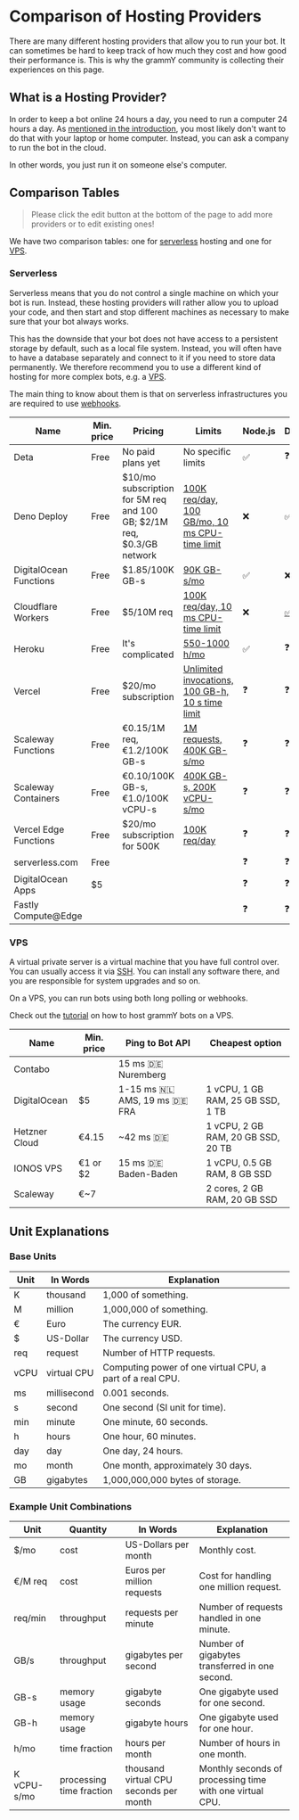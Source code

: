 # Comparison of Hosting Providers

There are many different hosting providers that allow you to run your bot.
It can sometimes be hard to keep track of how much they cost and how good their performance is.
This is why the grammY community is collecting their experiences on this page.

## What is a Hosting Provider?

In order to keep a bot online 24 hours a day, you need to run a computer 24 hours a day.
As [mentioned in the introduction](../guide/introduction.html#how-to-keep-a-bot-running), you most likely don't want to do that with your laptop or home computer.
Instead, you can ask a company to run the bot in the cloud.

In other words, you just run it on someone else's computer.

## Comparison Tables

> Please click the edit button at the bottom of the page to add more providers or to edit existing ones!

We have two comparison tables: one for [serverless](#serverless) hosting and one for [VPS](#vps).

### Serverless

Serverless means that you do not control a single machine on which your bot is run.
Instead, these hosting providers will rather allow you to upload your code, and then start and stop different machines as necessary to make sure that your bot always works.

This has the downside that your bot does not have access to a persistent storage by default, such as a local file system.
Instead, you will often have to have a database separately and connect to it if you need to store data permanently.
We therefore recommend you to use a different kind of hosting for more complex bots, e.g. a [VPS](./vps.md).

The main thing to know about them is that on serverless infrastructures you are required to use [webhooks](../guide/deployment-types.md).

| Name                   | Min. price | Pricing                                                               | Limits                                                                                  | Node.js | Deno                        | Web | Notes                          |
| ---------------------- | ---------- | --------------------------------------------------------------------- | --------------------------------------------------------------------------------------- | ------- | --------------------------- | --- | ------------------------------ |
| Deta                   | Free       | No paid plans yet                                                     | No specific limits                                                                      | ✅       | ❓                           | ❓   |                                |
| Deno Deploy            | Free       | $10/mo subscription for 5M req and 100 GB; $2/1M req, $0.3/GB network | [100K req/day, 100 GB/mo, 10 ms CPU-time limit](https://deno.com/deploy/pricing)        | ❌       | ✅                           | ❌   |                                |
| DigitalOcean Functions | Free       | $1.85/100K GB-s                                                       | [90K GB-s/mo](https://docs.digitalocean.com/products/functions/details/pricing/)        | ✅       | ❌                           | ❓   |                                |
| Cloudflare Workers     | Free       | $5/10M req                                                            | [100K req/day, 10 ms CPU-time limit](https://workers.cloudflare.com/)                   | ❌       | [✅](https://denoflare.dev/) | ✅   |                                |
| Heroku                 | Free       | It's complicated                                                      | [550-1000 h/mo](https://www.heroku.com/pricing)                                         | ✅       | ❓                           | ❓   |                                |
| Vercel                 | Free       | $20/mo subscription                                                   | [Unlimited invocations, 100 GB-h, 10 s time limit](https://vercel.com/pricing)          | ❓       | ❓                           | ❓   | Not intended for non-websites? |
| Scaleway Functions     | Free       | €0.15/1M req, €1.2/100K GB-s                                          | [1M requests, 400K GB-s/mo](https://www.scaleway.com/en/pricing/#serverless-functions)  | ❓       | ❓                           | ❓   |                                |
| Scaleway Containers    | Free       | €0.10/100K GB-s, €1.0/100K vCPU-s                                     | [400K GB-s, 200K vCPU-s/mo](https://www.scaleway.com/en/pricing/#serverless-containers) | ❓       | ❓                           | ❓   |                                |
| Vercel Edge Functions  | Free       | $20/mo subscription for 500K                                          | [100K req/day](https://vercel.com/pricing)                                              | ❓       | ❓                           | ❓   |                                |
| serverless.com         | Free       |                                                                       |                                                                                         | ❓       | ❓                           | ❓   |                                |
| DigitalOcean Apps      | $5         |                                                                       |                                                                                         | ❓       | ❓                           | ❓   | Not tested                     |
| Fastly Compute@Edge    |            |                                                                       |                                                                                         | ❓       | ❓                           | ❓   |                                |

### VPS

A virtual private server is a virtual machine that you have full control over.
You can usually access it via [SSH](https://en.wikipedia.org/wiki/Secure_Shell).
You can install any software there, and you are responsible for system upgrades and so on.

On a VPS, you can run bots using both long polling or webhooks.

Check out the [tutorial](./vps.md) on how to host grammY bots on a VPS.

| Name          | Min. price | Ping to Bot API                           | Cheapest option                    |
| ------------- | ---------- | ----------------------------------------- | ---------------------------------- |
| Contabo       |            | 15 ms :de: Nuremberg                      |                                    |
| DigitalOcean  | $5         | 1-15 ms :netherlands: AMS, 19 ms :de: FRA | 1 vCPU, 1 GB RAM, 25 GB SSD, 1 TB  |
| Hetzner Cloud | €4.15      | ~42 ms :de:                               | 1 vCPU, 2 GB RAM, 20 GB SSD, 20 TB |
| IONOS VPS     | €1 or $2   | 15 ms :de: Baden-Baden                    | 1 vCPU, 0.5 GB RAM, 8 GB SSD       |
| Scaleway      | €~7        |                                           | 2 cores, 2 GB RAM, 20 GB SSD       |

## Unit Explanations

### Base Units

| Unit | In Words    | Explanation                                               |
| ---- | ----------- | --------------------------------------------------------- |
| K    | thousand    | 1,000 of something.                                       |
| M    | million     | 1,000,000 of something.                                   |
| €    | Euro        | The currency EUR.                                         |
| $    | US-Dollar   | The currency USD.                                         |
| req  | request     | Number of HTTP requests.                                  |
| vCPU | virtual CPU | Computing power of one virtual CPU, a part of a real CPU. |
| ms   | millisecond | 0.001 seconds.                                            |
| s    | second      | One second (SI unit for time).                            |
| min  | minute      | One minute, 60 seconds.                                   |
| h    | hours       | One hour, 60 minutes.                                     |
| day  | day         | One day, 24 hours.                                        |
| mo   | month       | One month, approximately 30 days.                         |
| GB   | gigabytes   | 1,000,000,000 bytes of storage.                           |

### Example Unit Combinations

| Unit        | Quantity                 | In Words                               | Explanation                                              |
| ----------- | ------------------------ | -------------------------------------- | -------------------------------------------------------- |
| $/mo        | cost                     | US-Dollars per month                   | Monthly cost.                                            |
| €/M req     | cost                     | Euros per million requests             | Cost for handling one million request.                   |
| req/min     | throughput               | requests per minute                    | Number of requests handled in one minute.                |
| GB/s        | throughput               | gigabytes per second                   | Number of gigabytes transferred in one second.           |
| GB-s        | memory usage             | gigabyte seconds                       | One gigabyte used for one second.                        |
| GB-h        | memory usage             | gigabyte hours                         | One gigabyte used for one hour.                          |
| h/mo        | time fraction            | hours per month                        | Number of hours in one month.                            |
| K vCPU-s/mo | processing time fraction | thousand virtual CPU seconds per month | Monthly seconds of processing time with one virtual CPU. |
